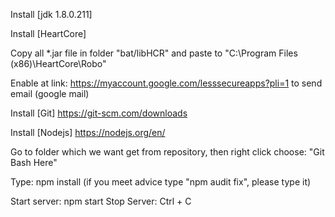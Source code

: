 Install [jdk 1.8.0.211]

Install [HeartCore]

Copy all *.jar file in folder "bat/libHCR" and paste to "C:\Program Files (x86)\HeartCore\Robo"

Enable at link: https://myaccount.google.com/lesssecureapps?pli=1 to send email (google mail)
 
Install [Git] https://git-scm.com/downloads
 
Install [Nodejs] https://nodejs.org/en/

Go to folder which we want get from repository, then right click choose: "Git Bash Here"

Type: npm install (if you meet advice type "npm audit fix", please type it)

Start server: npm start
Stop Server: Ctrl + C